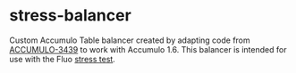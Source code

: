 stress-balancer
===============

Custom Accumulo Table balancer created by adapting code from [ACCUMULO-3439][1] to work with Accumulo 1.6.  This balancer is intended for use with the Fluo [stress test][2].

[1]: https://issues.apache.org/jira/browse/ACCUMULO-3439
[2]: https://github.com/fluo-io/fluo/blob/acf1ea7d8d6bc74eef7e311008e5e8fc0fd94d30/modules/stress/README.md

